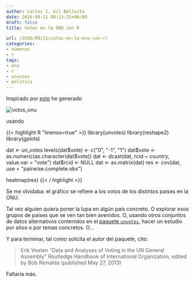 ```yaml
---
author: Carlos J. Gil Bellosta
date: 2016-09-21 08:13:25+00:00
draft: false
title: Votos en la ONU con R

url: /2016/09/21/votos-en-la-onu-con-r/
categories:
- números
- r
tags:
- onu
- r
- unvotes
- política
---
```


Inspirado por [esto](http://enelmargen.org/datascience/un-voting-patterns/) he generado

![votos_onu](/wp-uploads/2016/09/votos_onu.png)

usando

{{< highlight R "linenos=true" >}}
library(unvotes)
library(reshape2)
library(gplots)

dat <- un_votes
levels(dat$vote) <- c("0", "-1", "1")
dat$vote <- as.numeric(as.character(dat$vote))
dat <- dcast(dat, rcid ~ country, value.var = "vote")
dat$rcid <- NULL
dat <- as.matrix(dat)
res <- cov(dat, use = "pairwise.complete.obs")

heatmap(res)
{{< / highlight >}}

Se me olvidaba: el gráfico se refiere a los votos de los distintos países en la ONU.

Tal vez alguien quiera poner la lupa en algún país concreto. O explorar esos grupos de países que se ven tan bien avenidos. O, usando otros conjuntos de datos alternativos contenidos en el [paquete `unvotes`](https://github.com/dgrtwo/unvotes), hacer un estudio por años o por temas concretos. O...

Y para terminar, tal como solicita el autor del paquete, cito:

> Erik Voeten "Data and Analyses of Voting in the UN General Assembly" Routledge Handbook of International Organization, edited by Bob Reinalda (published May 27, 2013)

Faltaría más.